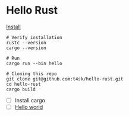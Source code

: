 # Hello Rust

[Install](https://www.rust-lang.org/tools/install)

```shell
# Verify installation
rustc --version
cargo --version

# Run
cargo run --bin hello

# Cloning this repo
git clone git@github.com:t4sk/hello-rust.git
cd hello-rust
cargo build
```

- [ ] Install cargo
- [ ] [Hello world](./src/bin/hello.rs)
